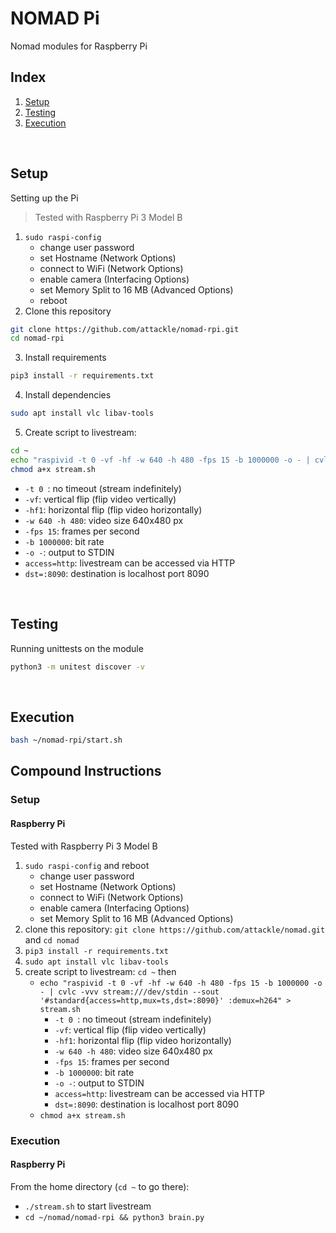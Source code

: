 # NOMAD Pi

Nomad modules for Raspberry Pi

## Index

1. [Setup](#setup)
2. [Testing](#testing)
3. [Execution](#execution)

&nbsp;

## Setup

Setting up the Pi
>Tested with Raspberry Pi 3 Model B

1. `sudo raspi-config`
    - change user password
    - set Hostname (Network Options)
    - connect to WiFi (Network Options)
    - enable camera (Interfacing Options)
    - set Memory Split to 16 MB (Advanced Options)
    - reboot
2. Clone this repository
```bash
git clone https://github.com/attackle/nomad-rpi.git
cd nomad-rpi
```
3. Install requirements
```bash
pip3 install -r requirements.txt
```
4. Install dependencies
```bash
sudo apt install vlc libav-tools
```
5. Create script to livestream: 
```bash
cd ~
echo "raspivid -t 0 -vf -hf -w 640 -h 480 -fps 15 -b 1000000 -o - | cvlc -vvv stream:///dev/stdin --sout '#standard{access=http,mux=ts,dst=:8090}' :demux=h264" > stream.sh
chmod a+x stream.sh
```
- `-t 0 `: no timeout (stream indefinitely)
- `-vf`: vertical flip (flip video vertically)
- `-hf1`: horizontal flip (flip video horizontally)
- `-w 640 -h 480`: video size 640x480 px
- `-fps 15`: frames per second
- `-b 1000000`: bit rate
- `-o -`: output to STDIN
- `access=http`: livestream can be accessed via HTTP
- `dst=:8090`: destination is localhost port 8090

&nbsp;

## Testing

Running unittests on the module
```bash
python3 -m unitest discover -v
```

&nbsp;

## Execution

```bash
bash ~/nomad-rpi/start.sh
```

## Compound Instructions
### Setup
#### Raspberry Pi

Tested with Raspberry Pi 3 Model B

1. `sudo raspi-config` and reboot
    - change user password
    - set Hostname (Network Options)
    - connect to WiFi (Network Options)
    - enable camera (Interfacing Options)
    - set Memory Split to 16 MB (Advanced Options)
2. clone this repository: `git clone https://github.com/attackle/nomad.git` and `cd nomad`
3. `pip3 install -r requirements.txt`
4. `sudo apt install vlc libav-tools`
5. create script to livestream: `cd ~` then
    - `echo "raspivid -t 0 -vf -hf -w 640 -h 480 -fps 15 -b 1000000 -o - | cvlc -vvv stream:///dev/stdin --sout '#standard{access=http,mux=ts,dst=:8090}' :demux=h264" > stream.sh`
    	- `-t 0 `: no timeout (stream indefinitely)
    	- `-vf`: vertical flip (flip video vertically)
    	- `-hf1`: horizontal flip (flip video horizontally)
    	- `-w 640 -h 480`: video size 640x480 px
    	- `-fps 15`: frames per second
    	- `-b 1000000`: bit rate
    	- `-o -`: output to STDIN
    	- `access=http`: livestream can be accessed via HTTP
    	- `dst=:8090`: destination is localhost port 8090
    - `chmod a+x stream.sh`

### Execution
#### Raspberry Pi
From the home directory (`cd ~` to go there):
- `./stream.sh` to start livestream
- `cd ~/nomad/nomad-rpi && python3 brain.py`

